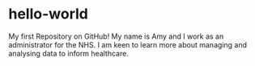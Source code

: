 # hello-world
My first Repository on GitHub!
My name is Amy and I work as an administrator for the NHS.
I am keen to learn more about managing and analysing data to inform healthcare.
